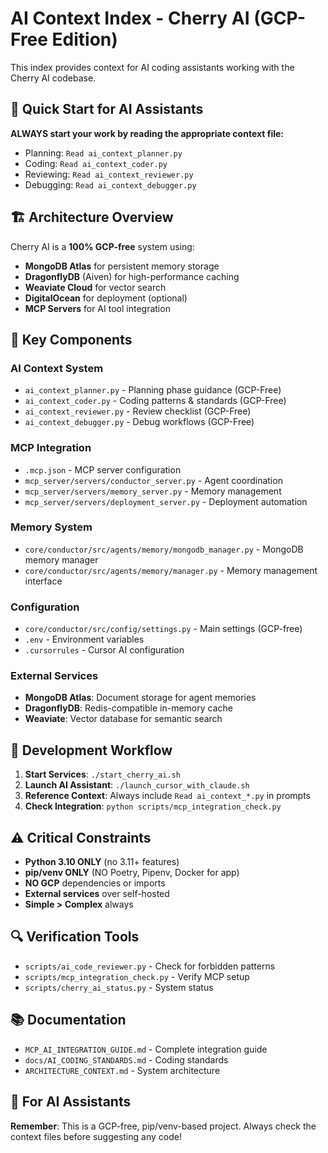 # AI Context Index - Cherry AI (GCP-Free Edition)

This index provides context for AI coding assistants working with the Cherry AI codebase.

## 🎯 Quick Start for AI Assistants

**ALWAYS start your work by reading the appropriate context file:**
- Planning: `Read ai_context_planner.py`
- Coding: `Read ai_context_coder.py`
- Reviewing: `Read ai_context_reviewer.py`
- Debugging: `Read ai_context_debugger.py`

## 🏗️ Architecture Overview

Cherry AI is a **100% GCP-free** system using:
- **MongoDB Atlas** for persistent memory storage
- **DragonflyDB** (Aiven) for high-performance caching
- **Weaviate Cloud** for vector search
- **DigitalOcean** for deployment (optional)
- **MCP Servers** for AI tool integration

## 📁 Key Components

### AI Context System
- `ai_context_planner.py` - Planning phase guidance (GCP-Free)
- `ai_context_coder.py` - Coding patterns & standards (GCP-Free)
- `ai_context_reviewer.py` - Review checklist (GCP-Free)
- `ai_context_debugger.py` - Debug workflows (GCP-Free)

### MCP Integration
- `.mcp.json` - MCP server configuration
- `mcp_server/servers/conductor_server.py` - Agent coordination
- `mcp_server/servers/memory_server.py` - Memory management
- `mcp_server/servers/deployment_server.py` - Deployment automation

### Memory System
- `core/conductor/src/agents/memory/mongodb_manager.py` - MongoDB memory manager
- `core/conductor/src/agents/memory/manager.py` - Memory management interface

### Configuration
- `core/conductor/src/config/settings.py` - Main settings (GCP-free)
- `.env` - Environment variables
- `.cursorrules` - Cursor AI configuration

### External Services
- **MongoDB Atlas**: Document storage for agent memories
- **DragonflyDB**: Redis-compatible in-memory cache
- **Weaviate**: Vector database for semantic search

## 🚀 Development Workflow

1. **Start Services**: `./start_cherry_ai.sh`
2. **Launch AI Assistant**: `./launch_cursor_with_claude.sh`
3. **Reference Context**: Always include `Read ai_context_*.py` in prompts
4. **Check Integration**: `python scripts/mcp_integration_check.py`

## ⚠️ Critical Constraints

- **Python 3.10 ONLY** (no 3.11+ features)
- **pip/venv ONLY** (NO Poetry, Pipenv, Docker for app)
- **NO GCP** dependencies or imports
- **External services** over self-hosted
- **Simple > Complex** always

## 🔍 Verification Tools

- `scripts/ai_code_reviewer.py` - Check for forbidden patterns
- `scripts/mcp_integration_check.py` - Verify MCP setup
- `scripts/cherry_ai_status.py` - System status

## 📚 Documentation

- `MCP_AI_INTEGRATION_GUIDE.md` - Complete integration guide
- `docs/AI_CODING_STANDARDS.md` - Coding standards
- `ARCHITECTURE_CONTEXT.md` - System architecture

## 🎯 For AI Assistants

**Remember**: This is a GCP-free, pip/venv-based project. Always check the context files before suggesting any code!
